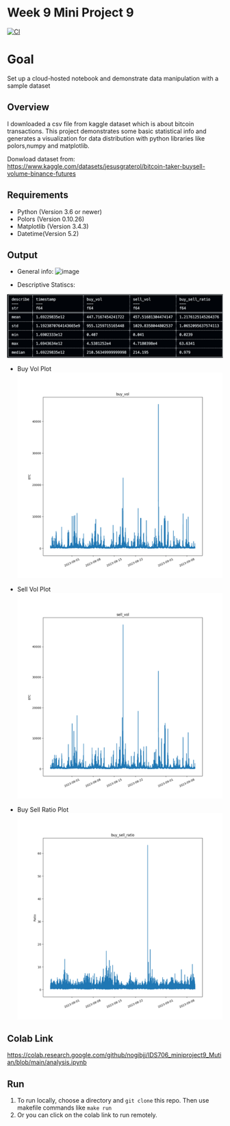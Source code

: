 # Week 9 Mini Project 9 
[![CI](https://github.com/nogibjj/IDS706_miniproject2_Mutian/actions/workflows/cicd.yml/badge.svg)](https://github.com/nogibjj/IDS706_miniproject2_Mutian/actions/workflows/cicd.yml)
# Goal
 Set up a cloud-hosted notebook and demonstrate data manipulation with a sample dataset

## Overview
I downloaded a csv file from kaggle dataset which is about bitcoin transactions. This project demonstrates some basic statistical info and generates a visualization for data distribution with python libraries like polors,numpy and matplotlib.

Donwload dataset from: https://www.kaggle.com/datasets/jesusgraterol/bitcoin-taker-buysell-volume-binance-futures



## Requirements
* Python (Version 3.6 or newer)
* Polors (Version 0.10.26)
* Matplotlib (Version 3.4.3)
* Datetime(Version 5.2)

## Output
* General info:
  <img width="1351" alt="image" src="https://github.com/nogibjj/IDS706_miniproject9_Mutian/assets/108935314/04e1c4a4-1bb0-4cec-8465-641badad9794">

* Descriptive Statiscs:
  
![img](statiscs.png)


* Buy Vol Plot
  ![img](buy_vol_plot.png)

* Sell Vol Plot
  ![img](sell_vol_plot.png)
  
* Buy Sell Ratio Plot
  ![img](buy_sell_ratio_plot.png)

## Colab Link

https://colab.research.google.com/github/nogibjj/IDS706_miniproject9_Mutian/blob/main/analysis.ipynb

## Run


 1. To run locally, choose a directory and `git clone` this repo. Then use makefile commands like `make run`
 2. Or you can click on the colab link to run remotely.
